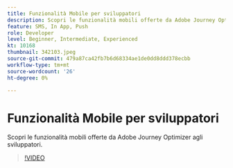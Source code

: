 ```yaml
---
title: Funzionalità Mobile per sviluppatori
description: Scopri le funzionalità mobili offerte da Adobe Journey Optimizer agli sviluppatori.
feature: SMS, In App, Push
role: Developer
level: Beginner, Intermediate, Experienced
kt: 10168
thumbnail: 342103.jpeg
source-git-commit: 479a87ca42fb7b6d68334ae1de0dd8ddd378ecbb
workflow-type: tm+mt
source-wordcount: '26'
ht-degree: 0%

---
```



# Funzionalità Mobile per sviluppatori

Scopri le funzionalità mobili offerte da Adobe Journey Optimizer agli sviluppatori.

>[!VIDEO](https://video.tv.adobe.com/v/342103?quality=12&learn=on)
